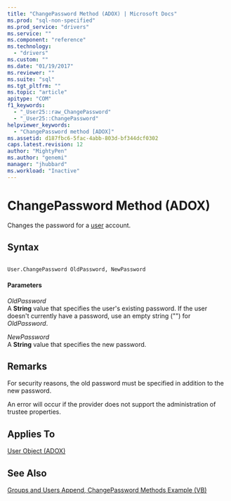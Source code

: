 ```yaml
---
title: "ChangePassword Method (ADOX) | Microsoft Docs"
ms.prod: "sql-non-specified"
ms.prod_service: "drivers"
ms.service: ""
ms.component: "reference"
ms.technology:
  - "drivers"
ms.custom: ""
ms.date: "01/19/2017"
ms.reviewer: ""
ms.suite: "sql"
ms.tgt_pltfrm: ""
ms.topic: "article"
apitype: "COM"
f1_keywords: 
  - "_User25::raw_ChangePassword"
  - "_User25::ChangePassword"
helpviewer_keywords: 
  - "ChangePassword method [ADOX]"
ms.assetid: d187fbc6-5fac-4abb-803d-bf344dcf0302
caps.latest.revision: 12
author: "MightyPen"
ms.author: "genemi"
manager: "jhubbard"
ms.workload: "Inactive"
---
```

# ChangePassword Method (ADOX)
Changes the password for a [user](../../../ado/reference/adox-api/user-object-adox.md) account.  
  
## Syntax  
  
```  
  
User.ChangePassword OldPassword, NewPassword  
```  
  
#### Parameters  
 *OldPassword*  
 A **String** value that specifies the user's existing password. If the user doesn't currently have a password, use an empty string ("") for *OldPassword*.  
  
 *NewPassword*  
 A **String** value that specifies the new password.  
  
## Remarks  
 For security reasons, the old password must be specified in addition to the new password.  
  
 An error will occur if the provider does not support the administration of trustee properties.  
  
## Applies To  
 [User Object (ADOX)](../../../ado/reference/adox-api/user-object-adox.md)  
  
## See Also  
 [Groups and Users Append, ChangePassword Methods Example (VB)](../../../ado/reference/adox-api/groups-and-users-append-changepassword-methods-example-vb.md)
